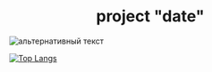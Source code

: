 <h1 align="center">project "date"</h1>

<img src="/src/Screenshot 2024-04-03 144918.png" alt="альтернативный текст">

[![Top Langs](https://github-readme-stats.vercel.app/api/top-langs/?username=uncleadil)](https://github.com/anuraghazra/github-readme-stats)
